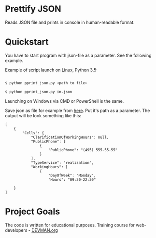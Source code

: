 # Prettify JSON

Reads JSON file and prints in console in human-readable format.

# Quickstart

You have to start program with json-file as a parameter. See the following example.

Example of script launch on Linux, Python 3.5:

```bash

$ python pprint_json.py <path to file>

$ python pprint_json.py in.json

```
Launching on Windows via CMD or PowerShell is the same. 

Save json as file for example from [here](https://devman.org/media/filer_public/1d/32/1d32132e-efa4-4a6c-bd32-312acc3710ad/alco_shops.json). Put it's path as a parameter. The output will be look something like this:

```
[
    {
        "Cells": {
            "ClarificationOfWorkingHours": null,
            "PublicPhone": [
                {
                    "PublicPhone": "(495) 555-55-55"
                }
            ],
            "TypeService": "realization",
            "WorkingHours": [
                {
                    "DayOfWeek": "Monday",
                    "Hours": "09:30-22:30"

    }
]
```


# Project Goals

The code is written for educational purposes. Training course for web-developers - [DEVMAN.org](https://devman.org)
